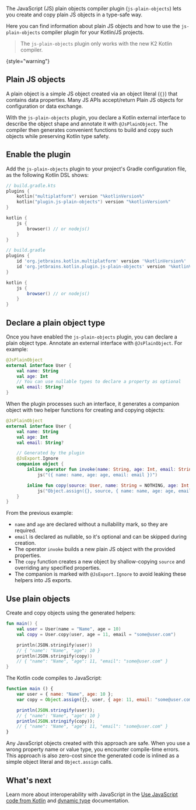[//]: # (title: JS plain objects compiler plugin)

<primary-label ref="experimental-general"/>

The JavaScript (JS) plain objects compiler plugin (`js-plain-objects`) lets you create and copy plain JS objects in a type-safe way.

Here you can find information about plain JS objects and how to use the `js-plain-objects` compiler plugin for your Kotlin/JS projects.

> The `js-plain-objects` plugin only works with the new K2 Kotlin compiler.
>
{style="warning"}

## Plain JS objects

A plain object is a simple JS object created via an object literal (`{}`) that contains data properties.
Many JS APIs accept/return Plain JS objects for configuration or data exchange.

With the `js-plain-objects` plugin, you declare a Kotlin external interface to describe the object shape and annotate it with `@JsPlainObject`.
The compiler then generates convenient functions to build and copy such objects while preserving Kotlin type safety.

## Enable the plugin

Add the `js-plain-objects` plugin to your project's Gradle configuration file, as the following Kotlin DSL shows:

<tabs group="js-plain-objects">
<tab title="Kotlin" group-key="kotlin">

```kotlin
// build.gradle.kts
plugins {
    kotlin("multiplatform") version "%kotlinVersion%"
    kotlin("plugin.js-plain-objects") version "%kotlinVersion%"
}

kotlin {
    js {
        browser() // or nodejs()
    }
}
```

</tab>
<tab title="Groovy" group-key="groovy">

```groovy
// build.gradle
plugins {
    id 'org.jetbrains.kotlin.multiplatform' version '%kotlinVersion%'
    id 'org.jetbrains.kotlin.plugin.js-plain-objects' version '%kotlinVersion%'
}

kotlin {
    js {
        browser() // or nodejs()
    }
}
```

</tab>
</tabs>

## Declare a plain object type

Once you have enabled the `js-plain-objects` plugin, you can declare a plain object type. 
Annotate an external interface with `@JsPlainObject`. For example:

```kotlin
@JsPlainObject
external interface User {
    val name: String
    val age: Int
    // You can use nullable types to declare a property as optional
    val email: String? 
}
```

When the plugin processes such an interface, it generates a companion object with two helper functions for creating and copying objects:

```kotlin
@JsPlainObject
external interface User {
    val name: String
    val age: Int
    val email: String?

    // Generated by the plugin
    @JsExport.Ignore
    companion object {
        inline operator fun invoke(name: String, age: Int, email: String? = NOTHING): User =
            js("({ name: name, age: age, email: email })")

        inline fun copy(source: User, name: String = NOTHING, age: Int = NOTHING, email: String? = NOTHING): User =
            js("Object.assign({}, source, { name: name, age: age, email: email })")
    }
}
```

From the previous example:

* `name` and `age` are declared without a nullability mark, so they are required.
* `email` is declared as nullable, so it's optional and can be skipped during creation.
* The operator `invoke` builds a new plain JS object with the provided properties.
* The `copy` function creates a new object by shallow-copying `source` and overriding any specified properties.
* The companion is marked with `@JsExport.Ignore` to avoid leaking these helpers into JS exports.

## Use plain objects

Create and copy objects using the generated helpers:

```kotlin
fun main() {
    val user = User(name = "Name", age = 10)
    val copy = User.copy(user, age = 11, email = "some@user.com")

    println(JSON.stringify(user))
    // { "name": "Name", "age": 10 }
    println(JSON.stringify(copy))
    // { "name": "Name", "age": 11, "email": "some@user.com" }
}
```

The Kotlin code compiles to JavaScript:

```javascript
function main () {
    var user = { name: "Name", age: 10 };
    var copy = Object.assign({}, user, { age: 11, email: "some@user.com" });

    println(JSON.stringify(user));
    // { "name": "Name", "age": 10 }
    println(JSON.stringify(copy));
    // { "name": "Name", "age": 11, "email": "some@user.com" }
}
```

Any JavaScript objects created with this approach are safe. When you use a wrong
property name or value type, you encounter compile-time errors. This approach is also zero-cost 
since the generated code is inlined as a simple object literal and `Object.assign` calls.

## What's next

Learn more about interoperability with JavaScript in the [Use JavaScript code from Kotlin](js-interop.md) and [dynamic type](dynamic-type.md) documentation.
